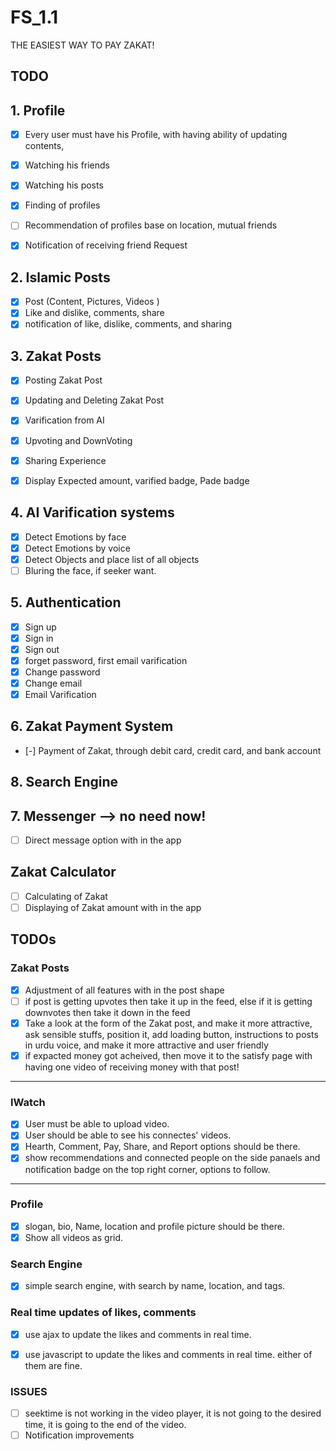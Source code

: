 # FS_1.1

THE EASIEST WAY TO PAY ZAKAT!

## TODO

## 1. Profile

- [X] Every user must have his Profile, with having ability of updating contents,
- [X] Watching his friends
- [X] Watching his posts
- [X] Finding of profiles
- [ ] Recommendation of profiles base on location, mutual friends 
- [X] Notification of receiving friend Request


## 2. Islamic Posts

- [X] Post (Content, Pictures, Videos )
- [X] Like and dislike, comments, share
- [X] notification of like, dislike, comments, and sharing

## 3. Zakat Posts

- [X] Posting Zakat Post
- [X] Updating and Deleting Zakat Post
- [X] Varification from AI
- [X] Upvoting and DownVoting
- [X] Sharing Experience
- [X] Display Expected amount, varified badge, Pade badge 


## 4. AI Varification systems

- [X] Detect Emotions by face
- [X] Detect Emotions by voice
- [X] Detect Objects and place list of all objects
- [ ] Bluring the face, if seeker want.

## 5. Authentication

- [X] Sign up
- [X] Sign in
- [X] Sign out
- [X] forget password, first email varification
- [X] Change password
- [X] Change email
- [X] Email Varification

## 6. Zakat Payment System

- [-] Payment of Zakat, through debit card, credit card, and bank account

## 8. Search Engine

## 7. Messenger --> no need now!

- [ ] Direct message option with in the app

## Zakat Calculator

- [ ] Calculating of Zakat
- [ ] Displaying of Zakat amount with in the app

## TODOs

### Zakat Posts

- [X] Adjustment of all features with in the post shape
- [ ] if post is getting upvotes then take it up in the feed, else if it is getting downvotes then take it down in the feed
- [X] Take a look at the form of the Zakat post, and make it more attractive, ask sensible stuffs, position it, add loading button, instructions to posts in urdu voice, and make it more attractive and user friendly 
- [X] if expacted money got acheived, then move it to the satisfy page with having one video of receiving money with that post!

---

### IWatch

- [X] User must be able to upload video.
- [X] User should be able to see his connectes' videos.
- [X] Hearth, Comment, Pay, Share, and Report options should be there.
- [X] show recommendations and connected people on the side panaels and notification badge on the top right corner, options to follow.

---

### Profile

- [X] slogan, bio, Name, location and profile picture should be there.
- [X] Show all videos as grid.  

### Search Engine

- [X] simple search engine, with search by name, location, and tags.

### Real time updates of likes, comments

- [X]  use ajax to update the likes and comments in real time.
- [X]  use javascript to update the likes and comments in real time. either of them are fine.



### ISSUES

- [ ] seektime is not working in the video player, it is not going to the desired time, it is going to the end of the video.
- [ ] Notification improvements

